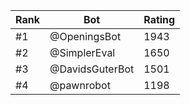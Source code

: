 Rank|Bot|Rating
---|---|---
#1|@OpeningsBot|1943
#2|@SimplerEval|1650
#3|@DavidsGuterBot|1501
#4|@pawnrobot|1198
